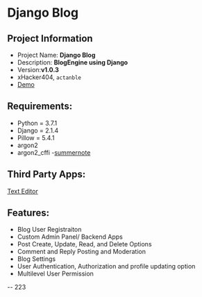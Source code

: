 # Django Blog

## Project Information

- Project Name: **Django Blog**
- Description: **BlogEngine using Django**
- Version:**v1.0.3**
- xHacker404, `actanble`
- [Demo](http://xhacker404.pythonanywhere.com/)

## Requirements:

- Python = 3.7.1 
- Django = 2.1.4 
- Pillow = 5.4.1 
- argon2 
- argon2_cffi
-[summernote](https://summernote.org/getting-started/)


## Third Party Apps:</h2>

 [Text Editor](https://summernote.org/getting-started/)


## Features:
- Blog User Registraiton
- Custom Admin Panel/ Backend Apps
- Post Create, Update, Read, and Delete Options
- Comment and Reply Posting and  Moderation 
- Blog Settings 
- User Authentication, Authorization and profile updating option
- Multilevel User Permission



-- 223